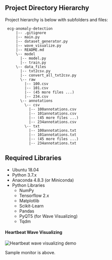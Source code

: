 ## Project Directory Hierarchy  
  
Project hierarchy is below with subfolders and files:  
  
	 ecg-anomaly-detection 
		 |-- .gitignore
		 |-- main.py
		 |-- dataset_generator.py
		 |-- wave_visualize.py
		 |-- README.md
		 \-- model
		   |-- model.py
		   |-- train.py
		 \-- data_files
		   |-- txt2csv.py
		   |-- convert_all_txt2csv.py
		   \-- raw
		     |-- 100.csv
		     |-- 101.csv
		     |-- (45 more files ...)
		     |-- 234.csv
		   \-- annotations
		     \-- csv
		       |-- 100annotations.csv
		       |-- 101annotations.csv
		       |-- (45 more files ...)
		       |-- 234annotations.csv
		     \-- txt
		       |-- 100annotations.txt
		       |-- 101annotations.txt
		       |-- (45 more files ...)
		       |-- 234annotations.txt

## Required Libraries

 - Ubuntu 18.04
 - Python 3.7.x
 - Anaconda 4.8.3 (or Miniconda) 
 - Python Libraries
	 - NumPy
	 - Tensorflow 2.x
	 - Matplotlib
	 - Scikit-Learn
	 - Pandas
	 - PyQT5 (for Wave Visualizing)
	 - Tqdm

#### Heartbeat Wave Visualizing

![Heartbeat wave visualizing demo](https://i.hizliresim.com/2oPqSG.png)

Sample monitor is above.